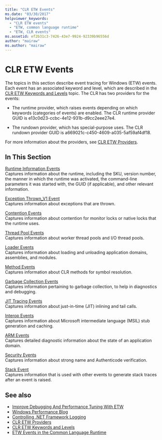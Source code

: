 ```yaml
---
title: "CLR ETW Events"
ms.date: "03/30/2017"
helpviewer_keywords: 
  - "CLR ETW events"
  - "ETW, common language runtime"
  - "ETW, CLR events"
ms.assetid: ef2b31c3-7426-43e7-9924-92339b96556d
author: "mairaw"
ms.author: "mairaw"
---
```

# CLR ETW Events
The topics in this section describe event tracing for Windows (ETW) events. Each event has an associated keyword and level, which are described in the [CLR ETW Keywords and Levels](clr-etw-keywords-and-levels.md) topic. The CLR has two providers for the events:  
  
- The runtime provider, which raises events depending on which keywords (categories of events) are enabled. The CLR runtime provider GUID is e13c0d23-ccbc-4e12-931b-d9cc2eee27e4.  
  
- The rundown provider, which has special-purpose uses. The CLR rundown provider GUID is a669021c-c450-4609-a035-5af59af4df18.  
  
 For more information about the providers, see [CLR ETW Providers](clr-etw-providers.md).  
  
## In This Section  
 [Runtime Information Events](runtime-information-etw-events.md)  
 Captures information about the runtime, including the SKU, version number, the manner in which the runtime was activated, the command-line parameters it was started with, the GUID (if applicable), and other relevant information.  
  
 [Exception Thrown_V1 Event](exception-thrown-v1-etw-event.md)  
 Captures information about exceptions that are thrown.  
  
 [Contention Events](contention-etw-events.md)  
 Captures information about contention for monitor locks or native locks that the runtime uses.  
  
 [Thread Pool Events](thread-pool-etw-events.md)  
 Captures information about worker thread pools and I/O thread pools.  
  
 [Loader Events](loader-etw-events.md)  
 Captures information about loading and unloading application domains, assemblies, and modules.  
  
 [Method Events](method-etw-events.md)  
 Captures information about CLR methods for symbol resolution.  
  
 [Garbage Collection Events](garbage-collection-etw-events.md)  
 Captures information pertaining to garbage collection, to help in diagnostics and debugging.  
  
 [JIT Tracing Events](jit-tracing-etw-events.md)  
 Captures information about just-in-time (JIT) inlining and tail calls.  
  
 [Interop Events](interop-etw-events.md)  
 Captures information about Microsoft intermediate language (MSIL) stub generation and caching.  
  
 [ARM Events](application-domain-resource-monitoring-arm-etw-events.md)  
 Captures detailed diagnostic information about the state of an application domain.  
  
 [Security Events](security-etw-events.md)  
 Captures information about strong name and Authenticode verification.  
  
 [Stack Event](stack-etw-event.md)  
 Captures information that is used with other events to generate stack traces after an event is raised.  
  
## See also

- [Improve Debugging And Performance Tuning With ETW](https://docs.microsoft.com/archive/msdn-magazine/2007/april/event-tracing-improve-debugging-and-performance-tuning-with-etw)
- [Windows Performance Blog](https://blogs.msdn.microsoft.com/pigscanfly/tag/xperf/)
- [Controlling .NET Framework Logging](controlling-logging.md)
- [CLR ETW Providers](clr-etw-providers.md)
- [CLR ETW Keywords and Levels](clr-etw-keywords-and-levels.md)
- [ETW Events in the Common Language Runtime](etw-events-in-the-common-language-runtime.md)

